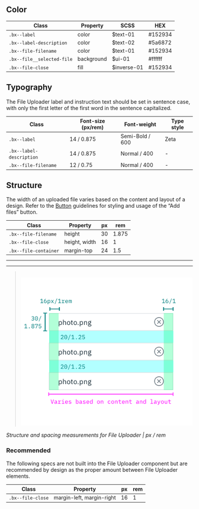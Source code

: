 ## Color

| Class                        | Property   |SCSS       | HEX     |
|------------------------------|------------|-----------|---------|
| `.bx--label`                 | color      | $text-01   | #152934 |
| `.bx--label-description`     | color      | $text-02   | #5a6872 |
| `.bx--file-filename`         | color      | $text-01   | #152934 |
| `.bx--file__selected-file`   | background | $ui-01     | #ffffff |
| `.bx--file-close`            | fill       | $inverse-01| #152934 |


## Typography

The File Uploader label and instruction text should be set in sentence case, with only the first letter of the first word in the sentence capitalized.

| Class                  | Font-size (px/rem) | Font-weight     | Type style |
|------------------------|--------------------|-----------------|------------|
|`.bx--label`            | 14 / 0.875         | Semi-Bold / 600 | Zeta       |
|`.bx--label-description`| 14 / 0.875         | Normal / 400    | -          |
|`.bx--file-filename`    | 12 / 0.75          | Normal / 400    | -          |

## Structure

The width of an uploaded file varies based on the content and layout of a design. Refer to the [Button](/components/button) guidelines for styling and usage of the “Add files” button.

| Class                | Property           | px  | rem   |
|----------------------|--------------------|-----|-------|
| `.bx--file-filename` | height             | 30  | 1.875 |
| `.bx--file-close`    | height, width      | 16  | 1     |
| `.bx--file-container`| margin-top         | 24  | 1.5   |

---
***
> 
![Structure and spacing measurements for File Uploader](images/file-uploader-style-1.png)

_Structure and spacing measurements for File Uploader | px / rem_

### Recommended

The following specs are not built into the File Uploader component but are recommended by design as the proper amount between File Uploader elements.

| Class                  | Property                  | px  | rem   |
|------------------------|---------------------------|-----|-------|
| `.bx--file-close`      | margin-left, margin-right | 16  | 1     |
